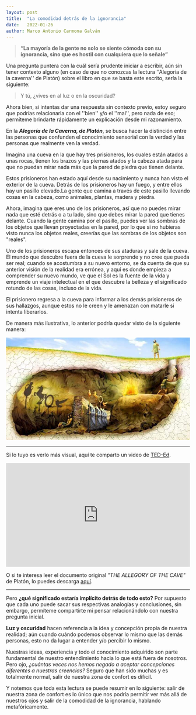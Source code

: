 ```yaml
---
layout: post
title:  "La comodidad detrás de la ignorancia"
date:   2022-01-26
author: Marco Antonio Carmona Galván
---
```


> **“La mayoría de la gente no solo se siente cómoda con su ignorancia, sino que es hostil con cualquiera que lo señale”**

Una pregunta puntera con la cuál sería prudente iniciar a escribir, aún sin tener contexto alguno (en caso de que no conozcas la lectura ''Alegoría de la caverna'' de Platón) sobre el libro en que se basta este escrito, sería la siguiente:

> Y tú, ¿vives en al luz o en la oscuridad?

Ahora bien, si intentas dar una respuesta sin contexto previo, estoy seguro que podrías relacionarla con el ''bien'' y/o el ''mal'', pero nada de eso; permíteme brindarte rápidamente un explicación desde mi razonamiento.

En la ***Alegoría de la Caverna, de Platón***, se busca hacer la distinción  entre las personas que confunden el conocimiento sensorial con la verdad y las personas que realmente ven la verdad.

Imagina una cueva en la que hay tres prisioneros, los cuales están atados a unas rocas, tienen los brazos y las piernas atados y la cabeza atada para que no puedan mirar nada más que la pared de piedra que tienen delante.

Estos prisioneros han estado aquí desde su nacimiento y nunca han visto el exterior de la cueva. Detrás de los prisioneros hay un fuego, y entre ellos hay un pasillo elevado.La gente que camina a través de este pasillo llevando cosas en la cabeza, como animales, plantas, madera y piedra.

Ahora, imagina que eres uno de los prisioneros, así que no puedes mirar nada que esté detrás o a tu lado, sino que debes mirar la pared que tienes delante. Cuando la gente camina por el pasillo, puedes ver las sombras de los objetos que llevan proyectadas en la pared, por lo que si no hubieras visto nunca los objetos reales, creerías que las sombras de los objetos son "reales".

Uno de los prisioneros escapa entonces de sus ataduras y sale de la cueva. El mundo que descubre fuera de la cueva le sorprende y no cree que pueda ser real; cuando se acostumbra a su nuevo entorno, se da cuenta de que su anterior visión de la realidad era errónea, y aquí es donde empieza a comprender su nuevo mundo, ve que el Sol es la fuente de la vida y emprende un viaje intelectual en el que descubre la belleza y el significado rotundo de las cosas, incluso de la vida.

El prisionero regresa a la cueva para informar a los demás prisioneros de sus hallazgos, aunque estos no le creen y le amenazan con matarle si intenta liberarlos.

De manera más ilustrativa, lo anterior podría quedar visto de la siguiente manera:

![Alegoría de la caverna - Diagrama](/assets/images/posts/Cave.jpg)

---

Si lo tuyo es verlo más visual, aquí te comparto un video de [TED-Ed](https://www.youtube.com/teded).

<style>.embed-container { position: relative; padding-bottom: 56.25%; height: 0; overflow: hidden; max-width: 100%; } .embed-container iframe, .embed-container object, .embed-container embed { position: absolute; top: 0; left: 0; width: 100%; height: 100%; }</style><div class='embed-container'><iframe src='https://www.youtube.com/embed/1RWOpQXTltA' frameborder='0' allowfullscreen></iframe></div>

O si te interesa leer el documento original *"THE ALLEGORY OF THE CAVE"* de Platón, lo puedes descarga [aquí](/assets/docs/cave.pdf).

---

Pero **¿qué significado estaría implícito detrás de todo esto?** Por supuesto que cada uno puede sacar sus respectivas analogías y conclusiones, sin embargo, permíteme compartirte mi pensar relacionándolo con nuestra pregunta inicial.

**Luz y oscuridad** hacen referencia a la idea y concepción propia de nuestra realidad; aún cuando cuándo podemos observar lo mismo que las demás personas, esto no da lugar a entender y/o percibir lo mismo.

Nuestras ideas, experiencia y todo el conocimiento adquirido son parte fundamental de nuestro entendimiento hacia lo que está fuera de nosotros. Pero ojo, *¿cuántas veces nos hemos negado a aceptar concepciones diferentes a nuestras creencias?* Seguro que han sido muchas y es totalmente normal, salir de nuestra zona de confort es difícil.

Y notemos que toda esta lectura se puede resumir en lo siguiente: salir de nuestra zona de confort es lo único que nos podría permitir ver más allá de nuestros ojos y salir de la comodidad de la ignorancia, hablando metafóricamente.